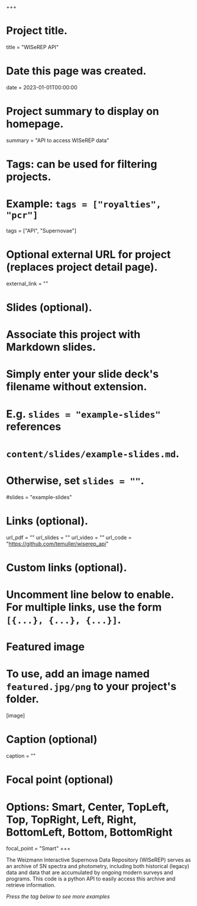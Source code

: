 +++
# Project title.
title = "WISeREP API"

# Date this page was created.
date = 2023-01-01T00:00:00

# Project summary to display on homepage.
summary = "API to access WISeREP data"

# Tags: can be used for filtering projects.
# Example: `tags = ["royalties", "pcr"]`
tags = ["API", "Supernovae"]

# Optional external URL for project (replaces project detail page).
external_link = ""

# Slides (optional).
#   Associate this project with Markdown slides.
#   Simply enter your slide deck's filename without extension.
#   E.g. `slides = "example-slides"` references 
#   `content/slides/example-slides.md`.
#   Otherwise, set `slides = ""`.
#slides = "example-slides"

# Links (optional).
url_pdf = ""
url_slides = ""
url_video = ""
url_code = "https://github.com/temuller/wiserep_api"

# Custom links (optional).
#   Uncomment line below to enable. For multiple links, use the form `[{...}, {...}, {...}]`.


# Featured image
# To use, add an image named `featured.jpg/png` to your project's folder. 
[image]
  # Caption (optional)
  caption = ""
  
  # Focal point (optional)
  # Options: Smart, Center, TopLeft, Top, TopRight, Left, Right, BottomLeft, Bottom, BottomRight
  focal_point = "Smart"
+++

The Weizmann Interactive Supernova Data Repository (WISeREP) serves as an archive of SN spectra and photometry, including both historical (legacy) data and data that are accumulated by ongoing modern surveys and programs. This code is a python API to easily access this archive and retrieve information.

_Press the tag below to see more examples_
